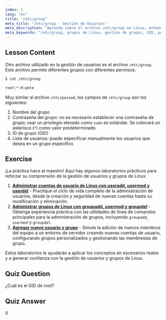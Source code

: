 ```yaml
---
index: 5
lang: "es"
title: "/etc/group"
meta_title: "/etc/group - Gestión de Usuarios"
meta_description: "Aprenda sobre el archivo /etc/group en Linux, entendiendo la gestión de grupos, GID y permisos de usuario. Tutorial esencial del archivo de grupo de Linux para principiantes."
meta_keywords: "/etc/group, grupos de Linux, gestión de grupos, GID, permisos de Linux, tutorial de Linux, Linux para principiantes, guía de Linux"
---
```


## Lesson Content

Otro archivo utilizado en la gestión de usuarios es el archivo `/etc/group`. Este archivo permite diferentes grupos con diferentes permisos.

```bash
$ cat /etc/group

root:*:0:pete
```

Muy similar al archivo `/etc/passwd`, los campos de `/etc/group` son los siguientes:

1. Nombre del grupo
2. Contraseña del grupo: no es necesario establecer una contraseña de grupo; usar un privilegio elevado como `sudo` es estándar. Se colocará un asterisco (`*`) como valor predeterminado.
3. ID de grupo (GID)
4. Lista de usuarios: puede especificar manualmente los usuarios que desea en un grupo específico

## Exercise

¡La práctica hace al maestro! Aquí hay algunos laboratorios prácticos para reforzar su comprensión de la gestión de usuarios y grupos de Linux:

1. **[Administrar cuentas de usuario de Linux con useradd, usermod y userdel](https://labex.io/es/labs/comptia-manage-linux-user-accounts-with-useradd-usermod-and-userdel-590837)** - Practique el ciclo de vida completo de la administración de usuarios, desde la creación y seguridad de nuevas cuentas hasta su modificación y eliminación.
2. **[Administrar grupos de Linux con groupadd, usermod y groupdel](https://labex.io/es/labs/comptia-manage-linux-groups-with-groupadd-usermod-and-groupdel-590836)** - Obtenga experiencia práctica con las utilidades de línea de comandos principales para la administración de grupos, incluyendo `groupadd`, `usermod` y `groupdel`.
3. **[Agregar nuevo usuario y grupo](https://labex.io/es/labs/linux-add-new-user-and-group-17987)** - Simule la adición de nuevos miembros del equipo a un entorno de servidor creando nuevas cuentas de usuario, configurando grupos personalizados y gestionando las membresías de grupo.

Estos laboratorios le ayudarán a aplicar los conceptos en escenarios reales y a generar confianza con la gestión de usuarios y grupos de Linux.

## Quiz Question

¿Cuál es el GID de root?

## Quiz Answer

0
